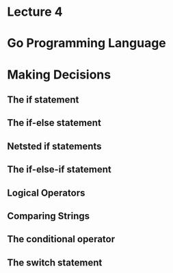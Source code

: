# Lecture 4

# Go Programming Language
# Making Decisions

## The if statement
## The if-else statement
## Netsted if statements
## The if-else-if statement
## Logical Operators
## Comparing Strings 
## The conditional operator
## The switch statement

